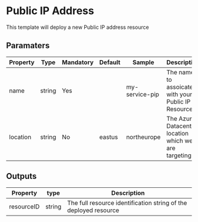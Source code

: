 # Public IP Address

This template will deploy a new Public IP address resource

## Paramaters

|Property| Type | Mandatory|Default|Sample|Description
|---|---|---|---|---|---|
|name | string | Yes | |my-service-pip | The name to assoicated with your Public IP Resource
|location | string |No | eastus | northeurope | The Azure Datacenter location which we are targeting

## Outputs

|Property | type | Description
|---|---|---|
|resourceID | string | The full resource identification string of the deployed resource |
